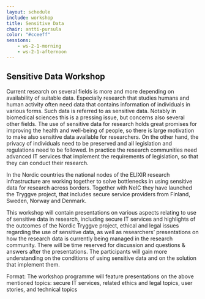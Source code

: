 ```yaml
---
layout: schedule
include: workshop
title: Sensitive Data
chair: antti-pursula
color: "#cceeff"
sessions:
    - ws-2-1-morning
    - ws-2-1-afternoon
---
```


## Sensitive Data Workshop

Current research on several fields is more and more depending on availability
of suitable data. Especially research that studies humans and human activity
often need data that contains information of individuals in various forms. Such
data is referred to as sensitive data. Notably in biomedical sciences this is a
pressing issue, but concerns also several other fields. The use of sensitive
data for research holds great promises for improving the health and well-being
of people, so there is large motivation to make also sensitive data available
for researchers. On the other hand, the privacy of individuals need to be
preserved and all legislation and regulations need to be followed. In practice
the research communities need advanced IT services that implement the
requirements of legislation, so that they can conduct their research.

In the Nordic countries the national nodes of the ELIXIR research
infrastructure are working together to solve bottlenecks in using sensitive
data for research across borders. Together with NeIC they have launched the
Tryggve project, that includes secure service providers from Finland, Sweden,
Norway and Denmark.

This workshop will contain presentations on various aspects relating to use of
sensitive data in research, including secure IT services and highlights of the
outcomes of the Nordic Tryggve project, ethical and legal issues regarding the
use of sensitive data, as well as researchers’ presentations on how the
research data is currently being managed in the research community. There will
be time reserved for discussion and questions & answers after the
presentations. The participants will gain more understanding on the conditions
of using sensitive data and on the solution that implement them.

Format: The workshop programme will feature presentations on the above
mentioned topics: secure IT services, related ethics and legal topics, user
stories, and technical topics

